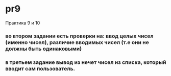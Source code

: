 # pr9
Практика 9 и 10
### во втором задании есть проверки на: ввод целых чисел (именно чисел), различие вводимых чисел (т.е они не должны быть одинаковыми)
### в третьем задание вывод из нечет чисел из списка, который вводит сам пользователь.

